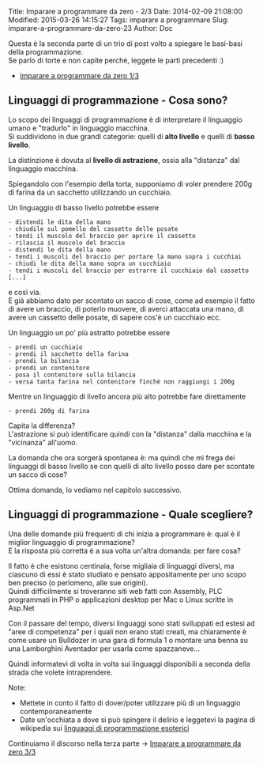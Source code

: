 Title: Imparare a programmare da zero - 2/3
Date: 2014-02-09 21:08:00
Modified: 2015-03-26 14:15:27
Tags: imparare a programmare
Slug: imparare-a-programmare-da-zero-23
Author: Doc

Questa è la seconda parte di un trio di post volto a spiegare le
basi-basi della programmazione.  
Se parlo di torte e non capite perchè, leggete le parti precedenti :)  

* [Imparare a programmare da zero
1/3](/imparare-a-programmare-da-zero-13/)

Linguaggi di programmazione - Cosa sono?
----------------------------------------

Lo scopo dei linguaggi di programmazione è di interpretare il linguaggio
umano e "tradurlo" in linguaggio macchina.  
Si suddividono in due grandi categorie: quelli di **alto livello** e
quelli di **basso livello**.

La distinzione è dovuta al **livello di astrazione**, ossia alla
"distanza" dal linguaggio macchina.

Spiegandolo con l'esempio della torta, supponiamo di voler prendere 200g
di farina da un sacchetto utilizzando un cucchiaio.

Un linguaggio di basso livello potrebbe essere

    - distendi le dita della mano
    - chiudile sul pomello del cassetto delle posate
    - tendi il muscolo del braccio per aprire il cassetto
    - rilascia il muscolo del braccio
    - distendi le dita della mano
    - tendi i muscoli del braccio per portare la mano sopra i cucchiai
    - chiudi le dita della mano sopra un cucchiaio
    - tendi i muscoli del braccio per estrarre il cucchiaio dal cassetto
    [...]

e così via.  
E già abbiamo dato per scontato un sacco di cose, come ad esempio il
fatto di avere un braccio, di poterlo muovere, di averci attaccata una
mano, di avere un cassetto delle posate, di sapere cos'è un cucchiaio
ecc.

Un linguaggio un po' più astratto potrebbe essere

    - prendi un cucchiaio
    - prendi il sacchetto della farina
    - prendi la bilancia
    - prendi un contenitore
    - posa il contenitore sulla bilancia
    - versa tanta farina nel contenitore finchè non raggiungi i 200g

Mentre un linguaggio di livello ancora più alto potrebbe fare
direttamente

    - prendi 200g di farina

Capita la differenza?  
L'astrazione si può identificare quindi con la "distanza" dalla
macchina e la "vicinanza" all'uomo.

La domanda che ora sorgerà spontanea è: ma quindi che mi frega dei
linguaggi di basso livello se con quelli di alto livello posso dare per
scontate un sacco di cose?

Ottima domanda, lo vediamo nel capitolo successivo.

Linguaggi di programmazione - Quale scegliere?
----------------------------------------------

Una delle domande più frequenti di chi inizia a programmare è: qual è il
miglior linguaggio di programmazione?  
E la risposta più corretta è a sua volta un'altra domanda: per fare
cosa?

Il fatto è che esistono centinaia, forse migliaia di linguaggi diversi,
ma ciascuno di essi è stato studiato e pensato appositamente per uno
scopo ben preciso (o perlomeno, alle sue origini).  
Quindi difficilmente si troveranno siti web fatti con Assembly, PLC
programmati in PHP o applicazioni desktop per Mac o Linux scritte in
Asp.Net

Con il passare del tempo, diversi linguaggi sono stati sviluppati ed
estesi ad "aree di competenza" per i quali non erano stati creati, ma
chiaramente è come usare un Bulldozer in una gara di formula 1 o montare
una benna su una Lamborghini Aventador per usarla come spazzaneve...

Quindi informatevi di volta in volta sui linguaggi disponibili a seconda
della strada che volete intraprendere.

Note:  

* Mettete in conto il fatto di dover/poter utilizzare più di un
linguaggio contemporaneamente  
* Date un'occhiata a dove si può spingere il delirio e leggetevi la
pagina di wikipedia sui [linguaggi di programmazione
esoterici](http://it.wikipedia.org/wiki/Linguaggio_di_programmazione_esoterico)

Continuiamo il discorso nella terza parte -> [Imparare a programmare da
zero 3/3](/imparare-a-programmare-da-zero-33/)
